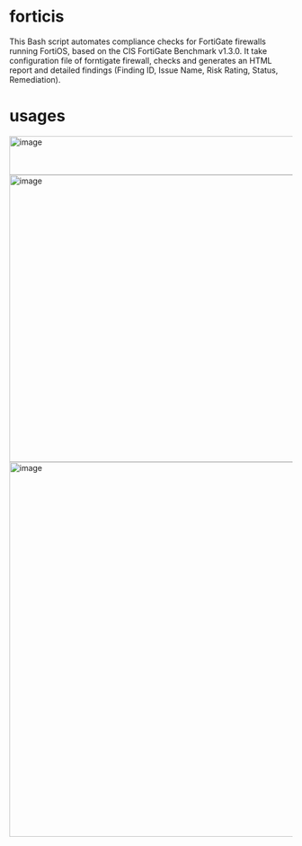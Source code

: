 # forticis
This Bash script automates compliance checks for FortiGate firewalls running FortiOS, based on the CIS FortiGate Benchmark v1.3.0. It take configuration file of forntigate firewall, checks and generates an HTML report and detailed findings (Finding ID, Issue Name, Risk Rating, Status, Remediation).

# usages

<img width="552" height="69" alt="image" src="https://github.com/user-attachments/assets/d582037c-80e7-4eba-887a-2dff91975e25" />

<img width="723" height="511" alt="image" src="https://github.com/user-attachments/assets/9c06aa6f-cbf8-4321-9c3b-5b7cf88f57e3" />

<img width="1249" height="667" alt="image" src="https://github.com/user-attachments/assets/95a655a6-354c-4a6a-868c-50dc6c5433fe" />


